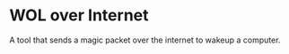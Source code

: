 WOL over Internet
=================

A tool that sends a magic packet over the internet to wakeup a computer.
